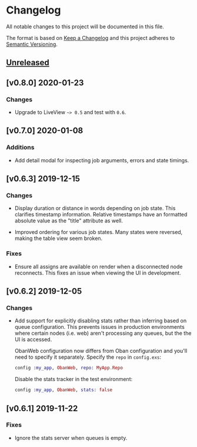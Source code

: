 # Changelog

All notable changes to this project will be documented in this file.

The format is based on [Keep a Changelog](http://keepachangelog.com/en/1.0.0/)
and this project adheres to [Semantic Versioning](http://semver.org/spec/v2.0.0.html).

## [Unreleased]

## [v0.8.0] 2020-01-23

### Changes

- Upgrade to LiveView `~> 0.5` and test with `0.6`.

## [v0.7.0] 2020-01-08

### Additions

- Add detail modal for inspecting job arguments, errors and state timings.

## [v0.6.3] 2019-12-15

### Changes

- Display duration or distance in words depending on job state. This clarifies
  timestamp information. Relative timestamps have an formatted absolute value as
  the "title" attribute as well.

- Improved ordering for various job states. Many states were reversed, making
  the table view seem broken.

### Fixes

- Ensure all assigns are available on render when a disconnected node
  reconnects. This fixes an issue when viewing the UI in development.

## [v0.6.2] 2019-12-05

### Changes

- Add support for explicitly disabling stats rather than inferring based on
  queue configuration. This prevents issues in production environments where
  certain nodes (i.e. web) aren't processing any queues, but the the UI is
  accessed.

  ObanWeb configuration now differs from Oban configuration and you'll need to
  specify it separately. Specify the `repo` in `config.exs`:

  ```elixir
  config :my_app, ObanWeb, repo: MyApp.Repo
  ```

  Disable the stats tracker in the test environment:

  ```elixir
  config :my_app, ObanWeb, stats: false
  ```

## [v0.6.1] 2019-11-22

### Fixes

- Ignore the stats server when queues is empty.

[Unreleased]: https://github.com/sorentwo/oban_web/compare/v0.8.0...HEAD
[0.8.0]: https://github.com/sorentwo/oban_web/compare/v0.7.0...v0.8.0
[0.7.0]: https://github.com/sorentwo/oban_web/compare/v0.6.3...v0.7.0
[0.6.3]: https://github.com/sorentwo/oban_web/compare/v0.6.2...v0.6.3
[0.6.2]: https://github.com/sorentwo/oban_web/compare/v0.6.1...v0.6.2
[0.6.1]: https://github.com/sorentwo/oban_web/compare/v0.6.0...v0.6.1

